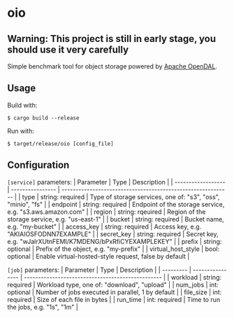 # oio

## Warning: This project is still in early stage, you should use it very carefully

Simple benchmark tool for object storage powered by [Apache OpenDAL](https://opendal.apache.org/).

## Usage

Build with:
```shell
$ cargo build --release
```

Run with:
```
$ target/release/oio [config_file]
```

## Configuration

`[service]` parameters:
| Parameter          | Type             | Description                                                  |
| ------------------ | ---------------- | ------------------------------------------------------------ |
| type               | string: required | Type of storage services, one of: "s3", "oss", "minio", "fs" |
| endpoint           | string: required | Endpoint of the storage service, e.g. "s3.aws.amazon.com"    |
| region             | string: rqeuired | Region of the storage service, e.g. "us-east-1"              |
| bucket             | string: required | Bucket name, e.g. "my-bucket"                                |
| access_key         | string: required | Access key, e.g. "AKIAIOSFODNN7EXAMPLE"                      |
| secret_key         | string: required | Secret key, e.g. "wJalrXUtnFEMI/K7MDENG/bPxRfiCYEXAMPLEKEY"  |
| prefix             | string: optional | Prefix of the object, e.g. "my-prefix"                       |
| virtual_host_style | bool: optional   | Enable virtual-hosted-style request, false by default        |

`[job]` parameters:
| Parameter | Type             | Description                                       |
| --------- | ---------------- | ------------------------------------------------- |
| workload  | string: required | Workload type, one of: "download", "upload"       |
| num_jobs  | int: optional    | Number of jobs executed in parallel, 1 by default |
| file_size | int: required    | Size of each file in bytes                        |
| run_time  | int: required    | Time to run the jobs, e.g. "1s", "1m"             |
